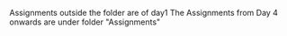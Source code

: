 Assignments outside the folder are of day1
The Assignments from Day 4 onwards are under folder "Assignments"
